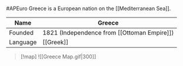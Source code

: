 #APEuro 
Greece is a European nation on the [[Mediterranean Sea]]. 

| Name     | Greece                                      |
| -------- | ------------------------------------------- |
| Founded  | 1821 (Independence from [[Ottoman Empire]]) |
| Language | [[Greek]]                                   |

>[!map]
>![[Greece Map.gif|300]]